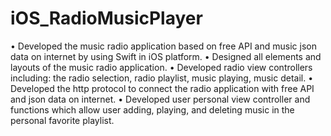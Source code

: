 # iOS_RadioMusicPlayer
• Developed the music radio application based on free API and music json data on internet by using Swift in iOS platform.
• Designed all elements and layouts of the music radio application.
• Developed radio view controllers including: the radio selection, radio playlist, music playing, music detail.
• Developed the http protocol to connect the radio application with free API and json data on internet.
• Developed user personal view controller and functions which allow user adding, playing, and deleting music in the personal favorite playlist.
